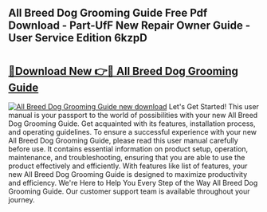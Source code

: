 ## All Breed Dog Grooming Guide Free Pdf Download - Part-UfF New Repair Owner Guide - User Service Edition 6kzpD

# <h2><a href="http://bc4837.oget.top/?id=All+Breed+Dog+Grooming+Guide">🔗Download New 👉🔴 All Breed Dog Grooming Guide</a></h2>

[![All Breed Dog Grooming Guide new download](https://i.imgur.com/5g1atiW.png)](http://bc4837.oget.top/?id=All+Breed+Dog+Grooming+Guide)
Let's Get Started! This user manual is your passport to the world of possibilities with your new All Breed Dog Grooming Guide. Get acquainted with its features, installation process, and operating guidelines. To ensure a successful experience with your new All Breed Dog Grooming Guide, please read this user manual carefully before use. It contains essential information on product setup, operation, maintenance, and troubleshooting, ensuring that you are able to use the product effectively and efficiently. With features like list of features, your new All Breed Dog Grooming Guide is designed to maximize productivity and efficiency. We're Here to Help You Every Step of the Way All Breed Dog Grooming Guide. Our customer support team is available throughout your journey.
